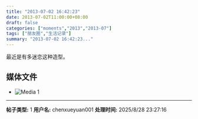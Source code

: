 ```yaml
---
title: "2013-07-02 16:42:23"
date: 2013-07-02T11:00:00+08:00
draft: false
categories: ["moments","2013","2013-07"]
tags: ["朋友圈","生活记录"]
summary: "2013-07-02 16:42:23..."
---
```


最近是有多迷恋这种造型。

## 媒体文件

- ![Media 1](/Moments/photos/2013-07-02/201307021642230.jpg)

---

**帖子类型:** 1
**用户名:** chenxueyuan001
**处理时间:** 2025/8/28 23:27:16